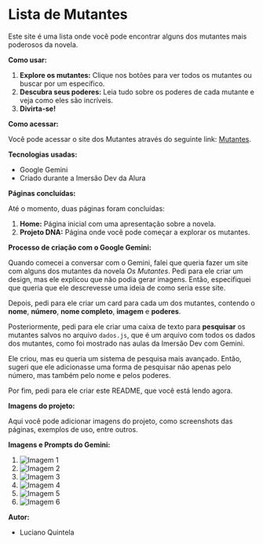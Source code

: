 # Lista de Mutantes

Este site é uma lista onde você pode encontrar alguns dos mutantes mais poderosos da novela.

**Como usar:**

1. **Explore os mutantes:** Clique nos botões para ver todos os mutantes ou buscar por um específico.
2. **Descubra seus poderes:** Leia tudo sobre os poderes de cada mutante e veja como eles são incríveis.
3. **Divirta-se!**

**Como acessar:**

Você pode acessar o site dos Mutantes através do seguinte link: [Mutantes](https://exemplo.com).

**Tecnologias usadas:**

* Google Gemini
* Criado durante a Imersão Dev da Alura

**Páginas concluídas:**

Até o momento, duas páginas foram concluídas:

1. **Home:** Página inicial com uma apresentação sobre a novela.
2. **Projeto DNA:** Página onde você pode começar a explorar os mutantes.

**Processo de criação com o Google Gemini:**

Quando comecei a conversar com o Gemini, falei que queria fazer um site com alguns dos mutantes da novela *Os Mutantes*. Pedi para ele criar um design, mas ele explicou que não podia gerar imagens. Então, especifiquei que queria que ele descrevesse uma ideia de como seria esse site.

Depois, pedi para ele criar um card para cada um dos mutantes, contendo o **nome**, **número**, **nome completo**, **imagem** e **poderes**.

Posteriormente, pedi para ele criar uma caixa de texto para **pesquisar** os mutantes salvos no arquivo `dados.js`, que é um arquivo com todos os dados dos mutantes, como foi mostrado nas aulas da Imersão Dev com Gemini.

Ele criou, mas eu queria um sistema de pesquisa mais avançado. Então, sugeri que ele adicionasse uma forma de pesquisar não apenas pelo número, mas também pelo nome e pelos poderes.

Por fim, pedi para ele criar este README, que você está lendo agora.

**Imagens do projeto:**

Aqui você pode adicionar imagens do projeto, como screenshots das páginas, exemplos de uso, entre outros.

**Imagens e Prompts do Gemini:**

1. ![Imagem 1](./source-readme/imagem-01.jpg)
2. ![Imagem 2](./source-readme/imagem-02.jpg)
3. ![Imagem 3](./source-readme/imagem-03.jpg)
4. ![Imagem 4](./source-readme/imagem-04.jpg)
5. ![Imagem 5](./source-readme/imagem-05.jpg)
6. ![Imagem 6](./source-readme/imagem-06.jpg)

**Autor:**

* Luciano Quintela
